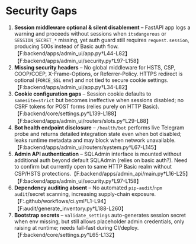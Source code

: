 # Security Gaps

1. **Session middleware optional & silent disablement** – FastAPI app logs a warning and proceeds without sessions when `itsdangerous` or `SESSION_SECRET_*` missing, yet auth guard still requires `request.session`, producing 500s instead of Basic auth flow.【F:backend/apps/admin_ui/app.py†L44-L82】【F:backend/apps/admin_ui/security.py†L97-L158】
2. **Missing security headers** – No global middleware for HSTS, CSP, COOP/COEP, X-Frame-Options, or Referrer-Policy. HTTPS redirect is optional (`FORCE_SSL` env) and not tied to secure cookie settings.【F:backend/apps/admin_ui/app.py†L34-L82】
3. **Cookie configuration gaps** – Session cookie defaults to `samesite=strict` but becomes ineffective when sessions disabled; no CSRF tokens for POST forms (relies purely on HTTP Basic).【F:backend/core/settings.py†L139-L188】【F:backend/apps/admin_ui/routers/slots.py†L29-L88】
4. **Bot health endpoint disclosure** – `/health/bot` performs live Telegram probe and returns detailed integration state even when bot disabled; leaks runtime metadata and may block when network unavailable.【F:backend/apps/admin_ui/routers/system.py†L67-L145】
5. **Admin API authentication** – SQLAdmin interface is mounted without additional auth beyond default SQLAdmin (relies on basic auth?). Need to confirm but currently open to same HTTP Basic realm without CSP/HSTS protections.【F:backend/apps/admin_api/main.py†L16-L25】【F:backend/apps/admin_ui/security.py†L97-L158】
6. **Dependency auditing absent** – No automated `pip-audit`/`npm audit`/secret scanning, increasing supply-chain exposure.【F:.github/workflows/ci.yml†L1-L94】【F:audit/generate_inventory.py†L188-L260】
7. **Bootstrap secrets** – `validate_settings` auto-generates session secret when env missing, but still allows placeholder admin credentials, only raising at runtime; needs fail-fast during CI/deploy.【F:backend/core/settings.py†L65-L132】
